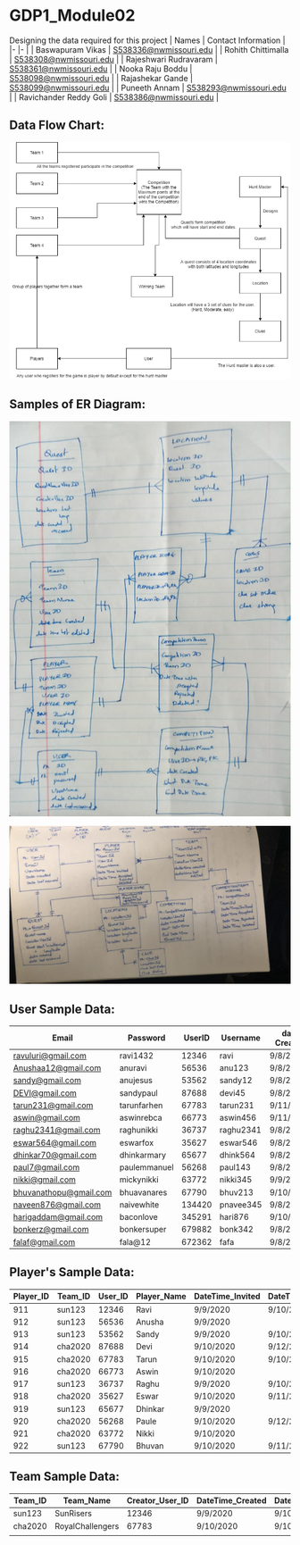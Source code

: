 # GDP1_Module02
Designing the data required for this project
| Names 	| Contact Information 	|
|-	|-	|
| Baswapuram Vikas 	| S538336@nwmissouri.edu 	|
| Rohith Chittimalla 	| S538308@nwmissouri.edu 	|
| Rajeshwari Rudravaram 	| S538361@nwmissouri.edu 	|
| Nooka Raju Boddu 	| S538098@nwmissouri.edu 	|
| Rajashekar Gande 	| S538099@nwmissouri.edu 	|
| Puneeth Annam 	| S538293@nwmissouri.edu 	|
| Ravichander Reddy Goli 	| S538386@nwmissouri.edu 	|

## Data Flow Chart:
<img src="Images\Module02_dataFlow.png">

## Samples of ER Diagram:

![Entity Relationship Diagram 1](https://github.com/Rajeshwari-Rudra/GDP1_Module02/blob/master/Images/ModuleERDiagram.png?raw=true)

![Entity Relationship Diagram 2](https://github.com/Rajeshwari-Rudra/GDP1_Module02/blob/master/Images/ERDiagram0.jpeg?raw=true)



## User Sample Data:

| Email                  | Password     | UserID | Username  | date Created | date last accessed |
|------------------------|--------------|--------|-----------|--------------|--------------------|
| ravuluri@gmail.com     | ravi1432     | 12346  | ravi      | 9/8/2020     | 9/8/2020           |
| Anushaa12@gmail.com    | anuravi      | 56536  | anu123    | 9/8/2020     | 9/8/2020           |
| sandy@gmail.com        | anujesus     | 53562  | sandy12   | 9/8/2020     | 9/8/2020           |
| DEVI@gmail.com         | sandypaul    | 87688  | devi45    | 9/8/2020     | 9/8/2020           |
| tarun231@gmail.com     | tarunfarhen  | 67783  | tarun231  | 9/11/2020    | 9/11/2020          |
| aswin@gmail.com        | aswinrebca   | 66773  | aswin456  | 9/11/2020    | 9/11/2020          |
| raghu2341@gmail.com    | raghunikki   | 36737  | raghu2341 | 9/8/2020     | 9/10/2020          |
| eswar564@gmail.com     | eswarfox     | 35627  | eswar546  | 9/8/2020     | 9/8/2020           |
| dhinkar70@gmail.com    | dhinkarmary  | 65677  | dhink564  | 9/8/2020     | 9/9/2020           |
| paul7@gmail.com        | paulemmanuel | 56268  | paul143   | 9/8/2020     | 9/8/2020           |
| nikki@gmail.com        | mickynikki   | 63772  | nikki345  | 9/9/2020     | 9/8/2020           |
| bhuvanathopu@gmail.com | bhuavanares  | 67790  | bhuv213   | 9/10/2020    | 9/7/2020           |
| naveen876@gmail.com    | naivewhite   | 134420 | pnavee345 | 9/8/2020     | 9/8/2020           |
| harigaddam@gmail.com   | baconlove    | 345291 | hari876   | 9/10/2020    | 9/9/2020           |
| bonkerz@gmail.com      | bonkersuper  | 679882 | bonk342   | 9/8/2020     | 9/10/2020          |
| falaf@gmail.com        | fala@12      | 672362 | fafa      | 9/8/2020     | 9/8/2020           |

## Player's Sample Data:

| Player_ID | Team_ID | User_ID | Player_Name | DateTime_Invited | DateTime_Accepted | DateTime_Rejected | DateTime_Deleted |
|-----------|---------|---------|-------------|------------------|-------------------|-------------------|------------------|
| 911       | sun123  | 12346   | Ravi        | 9/9/2020         | 9/10/2020         |                   |                  |
| 912       | sun123  | 56536   | Anusha      | 9/9/2020         |                   | 9/13/2020         |                  |
| 913       | sun123  | 53562   | Sandy       | 9/9/2020         | 9/10/2020         |                   |                  |
| 914       | cha2020 | 87688   | Devi        | 9/10/2020        | 9/12/2020         |                   |                  |
| 915       | cha2020 | 67783   | Tarun       | 9/10/2020        | 9/10/2020         |                   |                  |
| 916       | cha2020 | 66773   | Aswin       | 9/10/2020        |                   | 9/10/2020         |                  |
| 917       | sun123  | 36737   | Raghu       | 9/9/2020         | 9/10/2020         |                   |                  |
| 918       | cha2020 | 35627   | Eswar       | 9/10/2020        | 9/11/2020         |                   |                  |
| 919       | sun123  | 65677   | Dhinkar     | 9/9/2020         |                   | 9/11/2020         |                  |
| 920       | cha2020 | 56268   | Paule       | 9/10/2020        | 9/12/2020         |                   |                  |
| 921       | cha2020 | 63772   | Nikki       | 9/10/2020        |                   | 9/12/2020         | 9/13/2020        |
| 922       | sun123  | 67790   | Bhuvan      | 9/10/2020        | 9/11/2020         |                   |                  |

## Team Sample Data:

| Team_ID | Team_Name        | Creator_User_ID | DateTime_Created | DateTime_Last_Edited |
|---------|------------------|-----------------|------------------|----------------------|
| sun123  | SunRisers        | 12346           | 9/9/2020         | 9/10/2020            |
| cha2020 | RoyalChallengers | 67783           | 9/10/2020        | 9/10/2020            |
|         |                  |                 |                  |                      |
